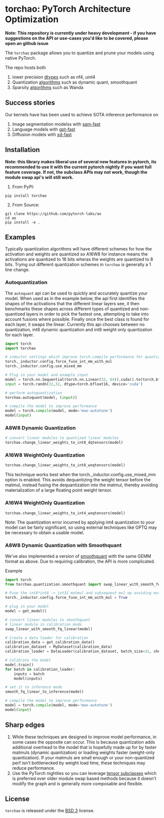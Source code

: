 # torchao: PyTorch Architecture Optimization

**Note: This repository is currently under heavy development - if you have suggestions on the API or use-cases you'd like to be covered, please open an github issue**

The `torchao` package allows you to quantize and prune your models using native PyTorch.

The repo hosts both
1. lower precision [dtypes](./torchao/dtypes) such as nf4, uint4
2. Quantization [algorithms](./torchao/quantization) such as dynamic quant, smoothquant
3. Sparsity [algorithms](./torchao/sparsity) such as Wanda

## Success stories
Our kernels have has been used to achieve SOTA inference performance on

1. Image segmentation modelss with [sam-fast](pytorch.org/blog/accelerating-generative-ai)
2. Language models with [gpt-fast](pytorch.org/blog/accelerating-generative-ai-2)
3. Diffusion models with [sd-fast](pytorch.org/blog/accelerating-generative-ai-3)


## Installation

**Note: this library makes liberal use of several new features in pytorch, its recommended to use it with the current pytorch nightly if you want full feature coverage. If not, the subclass APIs may not work, though the module swap api's will still work.**

1. From PyPI:
```Shell
pip install torchao
```

2. From Source:

```Shell
git clone https://github.com/pytorch-labs/ao
cd ao
pip install -e .
```

## Examples

Typically quantization algorithms will have different schemes for how the activation and weights are quantized so A16W8 for instance means the activations are quantized to 16 bits wheras the weights are quantized to 8 bits. Trying out different quantization schemes in `torchao` is generally a 1 line change.

### Autoquantization

The `autoquant` api can be used to quickly and accurately quantize your model. When used as in the example below, the api first identifies the shapes
of the activations that the different linear layers see, it then benchmarks these shapes across different types of quantized and non-quantized layers in order to pick the fastest one, attempting to take into account fusions where possible. Finally once the best class is found for each layer, it swaps the linear. Currently this api chooses between no quantization, int8 dynamic quantization and int8 weight only quantization for each layer.

```python
import torch
import torchao

# inductor settings which improve torch.compile performance for quantized modules
torch._inductor.config.force_fuse_int_mm_with_mul
torch._inductor.config.use_mixed_mm

# Plug in your model and example input
model = torch.nn.Sequential(torch.nn.Linear(32, 64)).cuda().to(torch.bfloat16)
input = torch.randn(32,32, dtype=torch.bfloat16, device='cuda')

# perform autoquantization
torchao.autoquant(model, (input))

# compile the model to improve performance
model = torch.compile(model, mode='max-autotune')
model(input)
```


### A8W8 Dynamic Quantization

```python
# convert linear modules to quantized linear modules
torchao.change_linear_weights_to_int8_dqtensors(model)
```

### A16W8 WeightOnly Quantization

```python
torchao.change_linear_weights_to_int8_woqtensors(model)
```

This technique works best when the torch._inductor.config.use_mixed_mm option is enabled. This avoids dequantizing the weight tensor before the matmul, instead fusing the dequantization into the matmul, thereby avoiding materialization of a large floating point weight tensor.


### A16W4 WeightOnly Quantization

```python
torchao.change_linear_weights_to_int4_woqtensors(model)
```

Note: The quantization error incurred by applying int4 quantization to your model can be fairly significant, so using external techniques like GPTQ may be necessary to obtain a usable model.


### A8W8 Dynamic Quantization with Smoothquant

We've also implemented a version of [smoothquant](https://arxiv.org/abs/2211.10438) with the same GEMM format as above. Due to requiring calibration, the API is more complicated.

Example

```Python
import torch
from torchao.quantization.smoothquant import swap_linear_with_smooth_fq_linear, smooth_fq_linear_to_inference

# Fuse the int8*int8 -> int32 matmul and subsequent mul op avoiding materialization of the int32 intermediary tensor
torch._inductor.config.force_fuse_int_mm_with_mul = True

# plug in your model
model = get_model()

# convert linear modules to smoothquant
# linear module in calibration mode
swap_linear_with_smooth_fq_linear(model)

# Create a data loader for calibration
calibration_data = get_calibration_data()
calibration_dataset = MyDataset(calibration_data)
calibration_loader = DataLoader(calibration_dataset, batch_size=32, shuffle=True)

# Calibrate the model
model.train()
for batch in calibration_loader:
    inputs = batch
    model(inputs)

# set it to inference mode
smooth_fq_linear_to_inference(model)

# compile the model to improve performance
model = torch.compile(model, mode='max-autotune')
model(input)
```

## Sharp edges

1. While these techniques are designed to improve model performance, in some cases the opposite can occur. This is because quantization adds additional overhead to the model that is hopefully made up for by faster matmuls (dynamic quantization) or loading weights faster (weight-only quantization). If your matmuls are small enough or your non-quantized perf isn't bottlenecked by weight load time, these techniques may reduce performance.
2. Use the PyTorch nightlies so you can leverage [tensor subclasses](https://pytorch.org/docs/stable/notes/extending.html#subclassing-torch-tensor) which is preferred over older module swap based methods because it doesn't modify the graph and is generally more composable and flexible.


## License

`torchao` is released under the [BSD 3](https://github.com/pytorch-labs/ao/blob/main/LICENSE) license.

